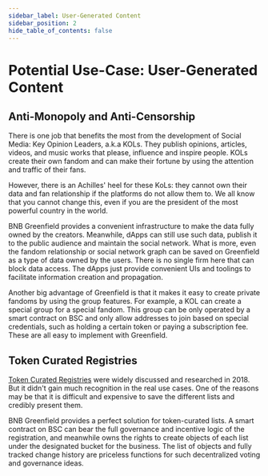```yaml
---
sidebar_label: User-Generated Content
sidebar_position: 2
hide_table_of_contents: false
---
```


# Potential Use-Case: User-Generated Content

## Anti-Monopoly and Anti-Censorship

There is one job that benefits the most from the development of Social
Media: Key Opinion Leaders, a.k.a KOLs. They publish opinions, articles,
videos, and music works that please, influence and inspire people. KOLs
create their own fandom and can make their fortune by using the
attention and traffic of their fans.

However, there is an Achilles' heel for these KoLs: they cannot own
their data and fan relationship if the platforms do not allow them to.
We all know that you cannot change this, even if you are the president
of the most powerful country in the world.

BNB Greenfield provides a convenient infrastructure to make the data
fully owned by the creators. Meanwhile, dApps can still use such data,
publish it to the public audience and maintain the social network. What
is more, even the fandom relationship or social network graph can be
saved on Greenfield as a type of data owned by the users. There is no
single firm here that can block data access. The dApps just provide
convenient UIs and toolings to facilitate information creation and
propagation.

Another big advantage of Greenfield is that it makes it easy to create
private fandoms by using the group features. For example, a KOL can
create a special group for a special fandom. This group can be only
operated by a smart contract on BSC and only allow addresses to join
based on special credentials, such as holding a certain token or paying
a subscription fee. These are all easy to implement with Greenfield.

## Token Curated Registries

[Token Curated
Registries](https://hackernoon.com/what-are-token-curated-registries-and-decentralized-lists-d33fa42ba167)
were widely discussed and researched in 2018. But it didn't gain much
recognition in the real use cases. One of the reasons may be that it is
difficult and expensive to save the different lists and credibly present
them.

BNB Greenfield provides a perfect solution for token-curated lists. A
smart contract on BSC can bear the full governance and incentive logic
of the registration, and meanwhile owns the rights to create objects of
each list under the designated bucket for the business. The list of
objects and fully tracked change history are priceless functions for
such decentralized voting and governance ideas.
